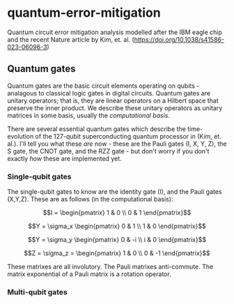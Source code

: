 # quantum-error-mitigation
Quantum circuit error mitigation analysis modelled after the IBM eagle chip and the recent Nature article by Kim, et. al. (https://doi.org/10.1038/s41586-023-06096-3)

## Quantum gates 
Quantum gates are the basic circuit elements operating on qubits - analagous to classical logic gates in digital circuits.
Quantum gates are unitary operators; that is, they are linear operators on a Hilbert space that preserve the inner product.
We describe these unitary operators as unitary matrices in some basis, usually the *computational basis*.

There are several essential quantum gates which describe the time-evolution of the 127-qubit superconducting quantum processor in (Kim, et. al.).
I'll tell you what these *are* now - these are the Pauli gates (I, X, Y, Z), the S gate, the CNOT gate, and the RZZ gate - but don't worry if you don't exactly *how* these are implemented yet. 

### Single-qubit gates
The single-qubit gates to know are the identity gate (I), and the Pauli gates (X,Y,Z). 
These are as follows (in the computational basis):

```math
I = 
\begin{pmatrix}
  1 & 0 \\
  0 & 1
\end{pmatrix}
```
```math
Y = \sigma_x
\begin{pmatrix}
  0 & 1 \\
  1 & 0
\end{pmatrix}
```
```math
Y = \sigma_y
\begin{pmatrix}
  0 & -i \\
  i & 0
\end{pmatrix}
```
```math
Z = \sigma_z = 
\begin{pmatrix}
  1 & 0 \\
  0 & -1
\end{pmatrix}
```
These matrixes are all involutory. 
The Pauli matrixes anti-commute. 
The matrix exponential of a Pauli matrix is a rotation operator.


### Multi-qubit gates

